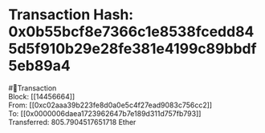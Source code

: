
Transaction Hash: 0x0b55bcf8e7366c1e8538fcedd845d5f910b29e28fe381e4199c89bbdf5eb89a4
====================================================================================
  
#💸Transaction  
Block: [[14456664]]  
From: [[0xc02aaa39b223fe8d0a0e5c4f27ead9083c756cc2]]  
To: [[0x0000006daea1723962647b7e189d311d757fb793]]  
Transferred: 805.7904517651718 Ether